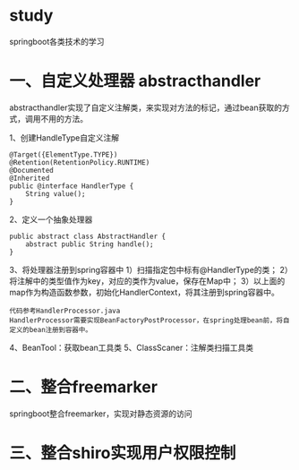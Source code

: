 # study
springboot各类技术的学习

# 一、自定义处理器 abstracthandler
abstracthandler实现了自定义注解类，来实现对方法的标记，通过bean获取的方式，调用不用的方法。

1、创建HandleType自定义注解
```
@Target({ElementType.TYPE})
@Retention(RetentionPolicy.RUNTIME)
@Documented
@Inherited
public @interface HandlerType {
    String value();
}
```
2、定义一个抽象处理器
```
public abstract class AbstractHandler {
    abstract public String handle();
}
```

3、将处理器注册到spring容器中
    1）扫描指定包中标有@HandlerType的类；
    2）将注解中的类型值作为key，对应的类作为value，保存在Map中；
    3）以上面的map作为构造函数参数，初始化HandlerContext，将其注册到spring容器中。

    代码参考HandlerProcessor.java
    HandlerProcessor需要实现BeanFactoryPostProcessor，在spring处理bean前，将自定义的bean注册到容器中。

4、BeanTool：获取bean工具类
5、ClassScaner：注解类扫描工具类

# 二、整合freemarker
springboot整合freemarker，实现对静态资源的访问

# 三、整合shiro实现用户权限控制

